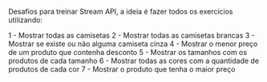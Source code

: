 Desafios para treinar Stream API, a ideia é fazer todos os exercícios utilizando:

1 - Mostrar todas as camisetas
2 - Mostrar todas as camisetas brancas
3 - Mostrar se existe ou não alguma camiseta cinza
4 - Mostrar o menor preço de um produto que contenha desconto
5 - Mostrar os tamanhos com os produtos de cada tamanho
6 - Mostrar todas as cores com a quantidade de produtos de cada cor
7 - Mostrar o produto que tenha o maior preço
